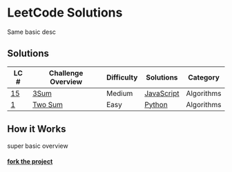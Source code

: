 

# LeetCode Solutions
Same basic desc

## Solutions
| LC # | Challenge Overview | Difficulty | Solutions | Category |
| - | --------- | ---------- | --------- | -------- |
| [15](https://leetcode.com/problems/3sum/) | [3Sum](solutions/3sum) | Medium | [JavaScript](solutions/3sum/solution.js) | Algorithms |
| [1](https://leetcode.com/problems/two-sum/) | [Two Sum](solutions/two-sum) | Easy | [Python](solutions/two-sum/solution.py) | Algorithms |

## How it Works
super basic overview

#### [fork the project](http://example.com) 